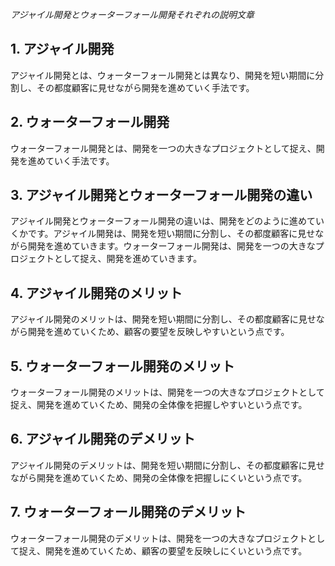 *アジャイル開発とウォーターフォール開発それぞれの説明文章*

## 1. アジャイル開発
アジャイル開発とは、ウォーターフォール開発とは異なり、開発を短い期間に分割し、その都度顧客に見せながら開発を進めていく手法です。

## 2. ウォーターフォール開発
ウォーターフォール開発とは、開発を一つの大きなプロジェクトとして捉え、開発を進めていく手法です。

## 3. アジャイル開発とウォーターフォール開発の違い
アジャイル開発とウォーターフォール開発の違いは、開発をどのように進めていくかです。アジャイル開発は、開発を短い期間に分割し、その都度顧客に見せながら開発を進めていきます。ウォーターフォール開発は、開発を一つの大きなプロジェクトとして捉え、開発を進めていきます。

## 4. アジャイル開発のメリット
アジャイル開発のメリットは、開発を短い期間に分割し、その都度顧客に見せながら開発を進めていくため、顧客の要望を反映しやすいという点です。

## 5. ウォーターフォール開発のメリット
ウォーターフォール開発のメリットは、開発を一つの大きなプロジェクトとして捉え、開発を進めていくため、開発の全体像を把握しやすいという点です。

## 6. アジャイル開発のデメリット
アジャイル開発のデメリットは、開発を短い期間に分割し、その都度顧客に見せながら開発を進めていくため、開発の全体像を把握しにくいという点です。

## 7. ウォーターフォール開発のデメリット
ウォーターフォール開発のデメリットは、開発を一つの大きなプロジェクトとして捉え、開発を進めていくため、顧客の要望を反映しにくいという点です。
